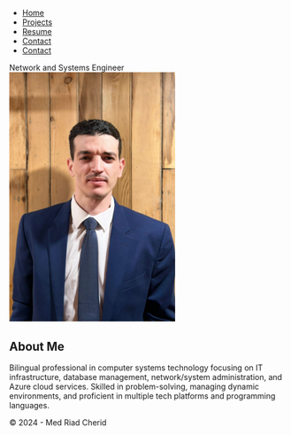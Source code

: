 <html lang="en">
<head>
    <meta charset="UTF-8">
    <meta name="viewport" content="width=device-width, initial-scale=1.0">
    <title>Home</title>
    <link rel="stylesheet" href="style.css">
</head>
<body>
    <nav>
        <div class="nav-container">
            <ul>
                <li><a href="index.html">Home</a></li>
                <li><a href="projects.html">Projects</a></li>
                <li><a href="resume.html">Resume</a></li>
                <li><a href="contact.html">Contact</a></li>
                <li><a href="resultats.html">Contact</a></li>
            </ul>
        </div>
    </nav>
    <main>
        <p1>Network and Systems Engineer</p1>
        <img src="myimage1.jpg" alt="Riad Cherid" style="max-width: 300px;">
        <section class="about-me">
            <h1>About Me</h1>
            <p2>Bilingual professional in computer systems technology focusing on IT infrastructure, database management, network/system administration, and Azure cloud services. Skilled in problem-solving, managing dynamic environments, and proficient in multiple tech platforms and programming languages.</p2>
        </section>
    </main>
    <footer>
        <p>&copy; 2024 - Med Riad Cherid</p>
    </footer>
</body>
</html>